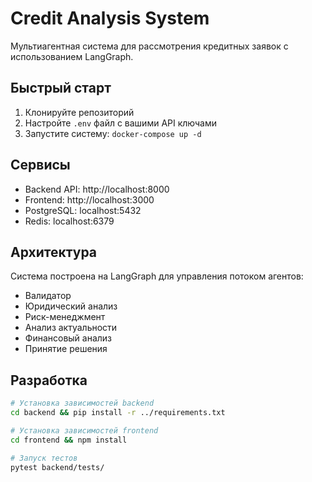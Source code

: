 # Credit Analysis System

Мультиагентная система для рассмотрения кредитных заявок с использованием LangGraph.

## Быстрый старт

1. Клонируйте репозиторий
2. Настройте `.env` файл с вашими API ключами
3. Запустите систему: `docker-compose up -d`

## Сервисы

- Backend API: http://localhost:8000
- Frontend: http://localhost:3000
- PostgreSQL: localhost:5432
- Redis: localhost:6379

## Архитектура

Система построена на LangGraph для управления потоком агентов:
- Валидатор
- Юридический анализ
- Риск-менеджмент
- Анализ актуальности
- Финансовый анализ
- Принятие решения

## Разработка

```bash
# Установка зависимостей backend
cd backend && pip install -r ../requirements.txt

# Установка зависимостей frontend
cd frontend && npm install

# Запуск тестов
pytest backend/tests/
```

